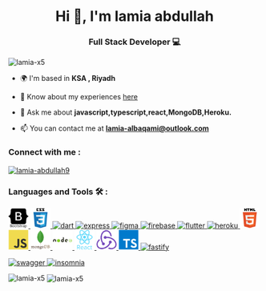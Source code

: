 <h1 align="center">Hi 👋, I'm lamia abdullah</h1>
<h3 align="center">Full Stack Developer 💻</h3>

<p align="left"> <img src="https://komarev.com/ghpvc/?username=lamia-x5&label=Profile%20views&color=0e75b6&style=flat" alt="lamia-x5" /> </p>




- 🌍 I'm based in **KSA , Riyadh**

- 📄 Know about my experiences [here](www.linkedin.com/in/lamia-abdullah9)

- 💬 Ask me about **javascript,typescript,react,MongoDB,Heroku.**

- 📫 You can contact me at **lamia-albaqami@outlook.com**

<h3 align="left">Connect with me :</h3>
<p align="left">
<a href="https://linkedin.com/in/lamia-abdullah9" target="blank"><img align="center" src="https://raw.githubusercontent.com/rahuldkjain/github-profile-readme-generator/master/src/images/icons/Social/linked-in-alt.svg" alt="lamia-abdullah9" height="30" width="40" /></a>
</p>

<h3 align="left">Languages and Tools 🛠️ :</h3>
<p align="left"> <a href="https://getbootstrap.com" target="_blank" rel="noreferrer"> <img src="https://raw.githubusercontent.com/devicons/devicon/master/icons/bootstrap/bootstrap-plain-wordmark.svg" alt="bootstrap" width="40" height="40"/> </a> <a href="https://www.w3schools.com/css/" target="_blank" rel="noreferrer"> <img src="https://raw.githubusercontent.com/devicons/devicon/master/icons/css3/css3-original-wordmark.svg" alt="css3" width="40" height="40"/> </a> <a href="https://dart.dev" target="_blank" rel="noreferrer"> <img src="https://www.vectorlogo.zone/logos/dartlang/dartlang-icon.svg" alt="dart" width="40" height="40"/> </a> <a href="https://expressjs.com" target="_blank" rel="noreferrer"> <img src="https://encrypted-tbn0.gstatic.com/images?q=tbn:ANd9GcT9p_8RjvomDqMbATBAG2Ghhm_Wb3rJs4IiWVAgB-JidWCMW-fUuwcUI7r4uf5Kj5XKPfQ&usqp=CAU" alt="express" width="75" height="40"/> </a> <a href="https://www.figma.com/" target="_blank" rel="noreferrer"> <img src="https://www.vectorlogo.zone/logos/figma/figma-icon.svg" alt="figma" width="40" height="40"/> </a> <a href="https://firebase.google.com/" target="_blank" rel="noreferrer"> <img src="https://www.vectorlogo.zone/logos/firebase/firebase-icon.svg" alt="firebase" width="40" height="40"/> </a> <a href="https://flutter.dev" target="_blank" rel="noreferrer"> <img src="https://www.vectorlogo.zone/logos/flutterio/flutterio-icon.svg" alt="flutter" width="40" height="40"/> </a> <a href="https://heroku.com" target="_blank" rel="noreferrer"> <img src="https://www.vectorlogo.zone/logos/heroku/heroku-icon.svg" alt="heroku" width="40" height="40"/> </a> <a href="https://www.w3.org/html/" target="_blank" rel="noreferrer"> <img src="https://raw.githubusercontent.com/devicons/devicon/master/icons/html5/html5-original-wordmark.svg" alt="html5" width="40" height="40"/> </a> <a href="https://developer.mozilla.org/en-US/docs/Web/JavaScript" target="_blank" rel="noreferrer"> <img src="https://raw.githubusercontent.com/devicons/devicon/master/icons/javascript/javascript-original.svg" alt="javascript" width="40" height="40"/> </a> <a href="https://www.mongodb.com/" target="_blank" rel="noreferrer"> <img src="https://raw.githubusercontent.com/devicons/devicon/master/icons/mongodb/mongodb-original-wordmark.svg" alt="mongodb" width="40" height="40"/> </a> <a href="https://nodejs.org" target="_blank" rel="noreferrer"> <img src="https://raw.githubusercontent.com/devicons/devicon/master/icons/nodejs/nodejs-original-wordmark.svg" alt="nodejs" width="40" height="40"/> </a> <a href="https://reactjs.org/" target="_blank" rel="noreferrer"> <img src="https://raw.githubusercontent.com/devicons/devicon/master/icons/react/react-original-wordmark.svg" alt="react" width="40" height="40"/> </a> <a href="https://redux.js.org" target="_blank" rel="noreferrer"> <img src="https://raw.githubusercontent.com/devicons/devicon/master/icons/redux/redux-original.svg" alt="redux" width="40" height="40"/> </a>
<a href="https://www.typescriptlang.org/" target="_blank" rel="noreferrer">
<img src="https://raw.githubusercontent.com/devicons/devicon/master/icons/typescript/typescript-original.svg" alt="typescript" width="40" height="40"/> </a> 
 <a href="https://www.fastify.io" target="_blank" rel="noreferrer"> <img src="https://encrypted-tbn0.gstatic.com/images?q=tbn:ANd9GcQw0wX7wHdhBwwU6fNNBPdMuZHcKyL1Hh-A_jSDqOSGVt-ymggKvyBAyb0pmP0GRnAMy48&usqp=CAU" alt="fastify" width="75" height="40"/> </a> 

  <a href="https://swagger.io" target="_blank" rel="noreferrer"> <img src="https://encrypted-tbn0.gstatic.com/images?q=tbn:ANd9GcTdTpQEugm-Yr2r23mZtwrcP0iNUV8UNc5HhwdydLtct_5dOM6Jvw2_O1zL8nXtIepDurs&usqp=CAU" alt="swagger" width="60" height="40"/> </a>
  <a href="https://insomnia.rest" target="_blank" rel="noreferrer"> <img src="https://encrypted-tbn0.gstatic.com/images?q=tbn:ANd9GcQFwBIzoVFfmX3NPoSIrbGhmCXb4KDgbnZKA1zFltVc9tcpOjELPV1U37sGNf3l0W_gzCs&usqp=CAU" alt="insomnia" width="60" height="40"/> </a>
</p>

<p><img align="left" src="https://github-readme-stats.vercel.app/api/top-langs?username=lamia-x5&show_icons=true&locale=en&layout=compact" alt="lamia-x5" /></p>

<p>&nbsp;<img align="center" src="https://github-readme-stats.vercel.app/api?username=lamia-x5&show_icons=true&locale=en" alt="lamia-x5" /></p>



